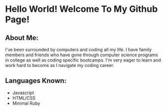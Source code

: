 
# Hello World! Welcome To My Github Page!

## About Me: 

  I've been surrounded by computers and coding all my life. I have family members and friends who have gone through computer science programs in college as well as coding specific bootcamps. I'm very eager to learn and work hard to become as I navigate my coding career.


## Languages Known:
- Javascript 
- HTML/CSS
- Minimal Ruby
